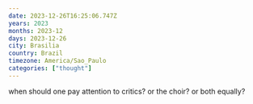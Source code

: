 ```yaml
---
date: 2023-12-26T16:25:06.747Z
years: 2023
months: 2023-12
days: 2023-12-26
city: Brasilia
country: Brazil
timezone: America/Sao_Paulo
categories: ["thought"]
---
```

when should one pay attention to critics? or the choir? or both equally?
